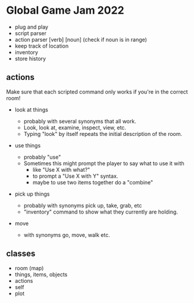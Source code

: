 # Global Game Jam 2022
* plug and play
* script parser
* action parser [verb] [noun] (check if noun is in range)
* keep track of location
* inventory
* store history

## actions
Make sure that each scripted command only works if you're in the correct room!
* look at things
  * probably with several synonyms that all work.
  * Look, look at, examine, inspect, view, etc.
  * Typing "look" by itself repeats the initial description of the room.

* use things
  * probably "use"
  * Sometimes this might prompt the player to say what to use it with
    * like "Use X with what?"
    * to prompt a "Use X with Y" syntax.
    * maybe to use two items together do a "combine"

* pick up things
  * probably with synonyms pick up, take, grab, etc
  * "inventory" command to show what they currently are holding.

* move
  * with synonyms go, move, walk etc.

## classes
* room (map)
* things, items, objects 
* actions
* self
* plot
